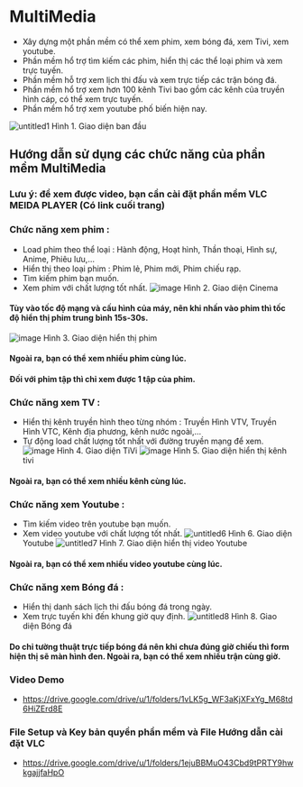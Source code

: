 # MultiMedia
-	Xây dựng một phần mềm có thể xem phim, xem bóng đá, xem Tivi, xem youtube.
-	Phần mềm hổ trợ tìm kiếm các phim, hiển thị các thể loại phim và xem trực tuyến.
-	Phần mềm hỗ trợ xem lịch thi đấu và xem trực tiếp các trận bóng đá.
-	Phần mềm hổ trợ xem hơn 100 kênh Tivi bao gồm các kênh của truyền hình cáp, có thể xem trực tuyến.
-	Phần mềm hổ trợ xem youtube phố biến hiện nay.

![untitled1](https://user-images.githubusercontent.com/45101536/50521437-4c502a00-0af8-11e9-8ad7-b332cb9ec691.png)
Hình 1. Giao diện ban đầu
## Hướng dẫn sử dụng các chức năng của phần mềm MultiMedia
### Lưu ý: để xem được video, bạn cần cài đặt phần mềm VLC MEIDA PLAYER (Có link cuối trang)
### Chức năng xem phim :
* Load phim theo thể loại : Hành động, Hoạt hình, Thần thoại, Hình sự, Anime, Phiêu lưu,…
* Hiển thị theo loại phim : Phim lẻ, Phim mới, Phim chiếu rạp.
* Tìm kiếm phim bạn muốn.
* Xem phim với chất lượng tốt nhất.
![image](https://user-images.githubusercontent.com/45101536/50675469-f5c77c00-1020-11e9-89f9-ee1f10248949.png)
Hình 2. Giao diện Cinema
#### Tùy vào tốc độ mạng và cấu hình của máy, nên khi nhấn vào phim thì tốc độ hiển thị phim trung bình 15s-30s.
![image](https://user-images.githubusercontent.com/45101536/50675625-dc72ff80-1021-11e9-86b8-7ffba7874369.png)
Hình 3. Giao diện hiển thị phim
#### Ngoài ra, bạn có thể xem nhiều phim cùng lúc.
#### Đối với phim tập thì chỉ xem được 1 tập của phim.
### Chức năng xem TV :
* Hiển thị kênh truyền hình theo từng nhóm : Truyền Hình VTV, Truyền Hình VTC, Kênh địa phương, kênh nước ngoài,…
* Tự động load chất lượng tốt nhất với đường truyền mạng để xem.
![image](https://user-images.githubusercontent.com/45101536/50675687-34116b00-1022-11e9-9a16-396213e24fa8.png)
Hình 4. Giao diện TiVi
![image](https://user-images.githubusercontent.com/45101536/50675758-98342f00-1022-11e9-8653-7f6fb41b2112.png)
Hình 5. Giao diện hiển thị kênh tivi
#### Ngoài ra, bạn có thể xem nhiều kênh cùng lúc.
### Chức năng xem Youtube :
* Tìm kiếm video trên youtube bạn muốn.
* Xem video youtube với chất lượng tốt nhất.
![untitled6](https://user-images.githubusercontent.com/45101536/50522775-3d20aa80-0aff-11e9-956d-505ab12de7c6.png)
Hình 6. Giao diện Youtube
![untitled7](https://user-images.githubusercontent.com/45101536/50522889-d6e85780-0aff-11e9-9381-2025d61e00af.png)
Hình 7. Giao diện hiển thị video Youtube
#### Ngoài ra, bạn có thể xem nhiều video youtube cùng lúc.
### Chức năng xem Bóng đá :
* Hiển thị danh sách lịch thi đấu bóng đá trong ngày.
* Xem trực tuyến khi đến khung giờ quy định.
![untitled8](https://user-images.githubusercontent.com/45101536/50522941-1c0c8980-0b00-11e9-8908-0c756b8271ca.png)
Hình 8. Giao diện Bóng đá
#### Do chỉ tường thuật trực tiếp bóng đá nên khi chưa đúng giờ chiếu thì form hiện thị sẽ màn hình đen. Ngoài ra, bạn có thể xem nhiều trận cùng giờ.

### Video Demo
* https://drive.google.com/drive/u/1/folders/1vLK5g_WF3aKjXFxYg_M68td6HiZErd8E
### File Setup và Key bản quyền phần mềm và File Hướng dẫn cài đặt VLC
* https://drive.google.com/drive/u/1/folders/1ejuBBMuO43Cbd9tPRTY9hwkgajjfaHpO

